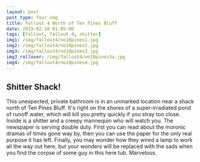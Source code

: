 ```yaml
---
layout: post
post_type: four-img
title: Fallout 4 North of Ten Pines Bluff
date: 2019-02-10 01:05:00
tags: [fallout, fallout 4, shitter]
img1: /img/fallout4/no10pines1.jpg
img2: /img/fallout4/no10pines2.jpg
img3: /img/fallout4/no10pines3.jpg
img3_rollover: /img/fallout4/no10pines3a.jpg
img4: /img/fallout4/no10pines4.jpg
---
```

## Shitter Shack!

This unexpected, private bathroom is in an unmarked location near a shack north of Ten Pines Bluff. It's right on the shores of a super-irradiated pond of runoff water, which will kill you pretty quickly if you stray too close. Inside is a shitter and a creepy mannequin who will watch you. The newspaper is serving double duty. First you can read about the moronic dramas of times gone way by, then you can use the paper for the only real purpose it has left. Finally, you may wonder how they wired a lamp to work all the way out here, but your wonders will be replaced with the sads when you find the corpse of some guy in this here tub. Marvelous. 
